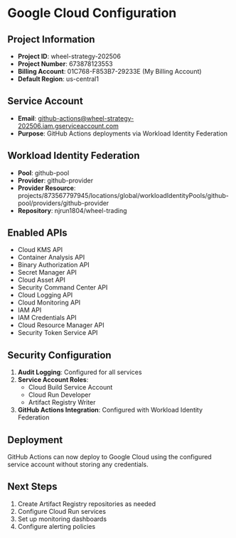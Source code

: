 # Google Cloud Configuration

## Project Information
- **Project ID**: wheel-strategy-202506
- **Project Number**: 673878123553
- **Billing Account**: 01C768-F853B7-29233E (My Billing Account)
- **Default Region**: us-central1

## Service Account
- **Email**: github-actions@wheel-strategy-202506.iam.gserviceaccount.com
- **Purpose**: GitHub Actions deployments via Workload Identity Federation

## Workload Identity Federation
- **Pool**: github-pool
- **Provider**: github-provider
- **Provider Resource**: projects/873567797945/locations/global/workloadIdentityPools/github-pool/providers/github-provider
- **Repository**: njrun1804/wheel-trading

## Enabled APIs
- Cloud KMS API
- Container Analysis API
- Binary Authorization API
- Secret Manager API
- Cloud Asset API
- Security Command Center API
- Cloud Logging API
- Cloud Monitoring API
- IAM API
- IAM Credentials API
- Cloud Resource Manager API
- Security Token Service API

## Security Configuration
1. **Audit Logging**: Configured for all services
2. **Service Account Roles**:
   - Cloud Build Service Account
   - Cloud Run Developer
   - Artifact Registry Writer
3. **GitHub Actions Integration**: Configured with Workload Identity Federation

## Deployment
GitHub Actions can now deploy to Google Cloud using the configured service account without storing any credentials.

## Next Steps
1. Create Artifact Registry repositories as needed
2. Configure Cloud Run services
3. Set up monitoring dashboards
4. Configure alerting policies